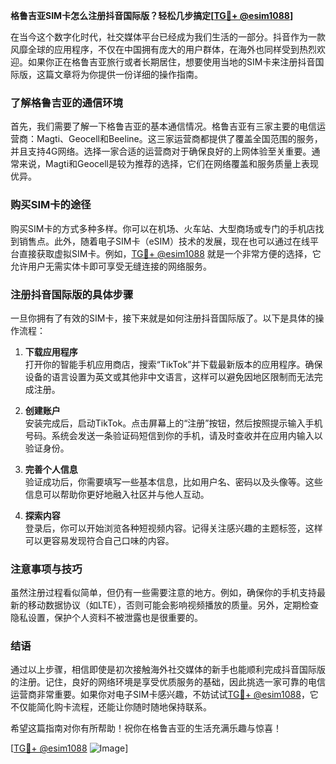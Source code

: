 **格鲁吉亚SIM卡怎么注册抖音国际版？轻松几步搞定[[TG💪+ @esim1088](https://t.me/s/esim1088)]**

在当今这个数字化时代，社交媒体平台已经成为我们生活的一部分。抖音作为一款风靡全球的应用程序，不仅在中国拥有庞大的用户群体，在海外也同样受到热烈欢迎。如果你正在格鲁吉亚旅行或者长期居住，想要使用当地的SIM卡来注册抖音国际版，这篇文章将为你提供一份详细的操作指南。

### 了解格鲁吉亚的通信环境

首先，我们需要了解一下格鲁吉亚的基本通信情况。格鲁吉亚有三家主要的电信运营商：Magti、Geocell和Beeline。这三家运营商都提供了覆盖全国范围的服务，并且支持4G网络。选择一家合适的运营商对于确保良好的上网体验至关重要。通常来说，Magti和Geocell是较为推荐的选择，它们在网络覆盖和服务质量上表现优异。

### 购买SIM卡的途径

购买SIM卡的方式多种多样。你可以在机场、火车站、大型商场或专门的手机店找到销售点。此外，随着电子SIM卡（eSIM）技术的发展，现在也可以通过在线平台直接获取虚拟SIM卡。例如，[TG💪+ @esim1088](https://t.me/s/esim1088) 就是一个非常方便的选择，它允许用户无需实体卡即可享受无缝连接的网络服务。

### 注册抖音国际版的具体步骤

一旦你拥有了有效的SIM卡，接下来就是如何注册抖音国际版了。以下是具体的操作流程：

1. **下载应用程序**  
   打开你的智能手机应用商店，搜索“TikTok”并下载最新版本的应用程序。确保设备的语言设置为英文或其他非中文语言，这样可以避免因地区限制而无法完成注册。

2. **创建账户**  
   安装完成后，启动TikTok。点击屏幕上的“注册”按钮，然后按照提示输入手机号码。系统会发送一条验证码短信到你的手机，请及时查收并在应用内输入以验证身份。

3. **完善个人信息**  
   验证成功后，你需要填写一些基本信息，比如用户名、密码以及头像等。这些信息可以帮助你更好地融入社区并与他人互动。

4. **探索内容**  
   登录后，你可以开始浏览各种短视频内容。记得关注感兴趣的主题标签，这样可以更容易发现符合自己口味的内容。

### 注意事项与技巧

虽然注册过程看似简单，但仍有一些需要注意的地方。例如，确保你的手机支持最新的移动数据协议（如LTE），否则可能会影响视频播放的质量。另外，定期检查隐私设置，保护个人资料不被泄露也是很重要的。

### 结语

通过以上步骤，相信即使是初次接触海外社交媒体的新手也能顺利完成抖音国际版的注册。记住，良好的网络环境是享受优质服务的基础，因此挑选一家可靠的电信运营商非常重要。如果你对电子SIM卡感兴趣，不妨试试[TG💪+ @esim1088](https://t.me/s/esim1088)，它不仅能简化购卡流程，还能让你随时随地保持联系。

希望这篇指南对你有所帮助！祝你在格鲁吉亚的生活充满乐趣与惊喜！

[[TG💪+ @esim1088](https://t.me/s/esim1088) ![Image](https://i.postimg.cc/4NQfJmqS/Snipaste-2025-05-13-00-14-12.png)]